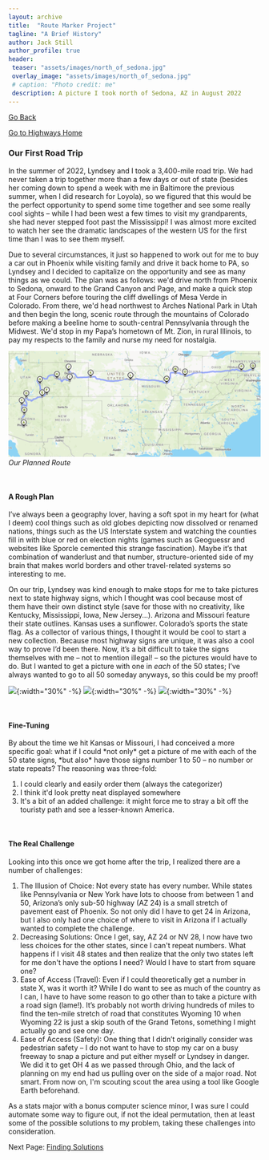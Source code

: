 ```yaml
---
layout: archive
title:  "Route Marker Project"
tagline: "A Brief History"
author: Jack Still
author_profile: true
header:
 teaser: "assets/images/north_of_sedona.jpg"
 overlay_image: "assets/images/north_of_sedona.jpg"
 # caption: "Photo credit: me"
 description: A picture I took north of Sedona, AZ in August 2022
---
```

<a href="javascript:window.history.back();">Go Back</a>

[Go to Highways Home](/petprojects/route_marker_project/)

<h3 class="archive__subtitle">Our First Road Trip</h3>
In the summer of 2022, Lyndsey and I took a 3,400-mile road trip. We had never taken a trip together more than a few days or out of state (besides her coming down to spend a week with me in Baltimore the previous summer, when I did research for Loyola), so we figured that this would be the perfect opportunity to spend some time together and see some really cool sights – while I had been west a few times to visit my grandparents, she had never stepped foot past the Mississippi! I was almost more excited to watch her see the dramatic landscapes of the western US for the first time than I was to see them myself.

Due to several circumstances, it just so happened to work out for me to buy a car out in Phoenix while visiting family and drive it back home to PA, so Lyndsey and I decided to capitalize on the opportunity and see as many things as we could. The plan was as follows: we'd drive north from Phoenix to Sedona, onward to the Grand Canyon and Page, and make a quick stop at Four Corners before touring the cliff dwellings of Mesa Verde in Colorado. From there, we'd head northwest to Arches National Park in Utah and then begin the long, scenic route through the mountains of Colorado before making a beeline home to south-central Pennsylvania through the Midwest. We'd stop in my Papa’s hometown of Mt. Zion, in rural Illinois, to pay my respects to the family and nurse my need for nostalgia.

![](/geography/route_marker_project/images/route_2022.png)
*Our Planned Route*

<br>
<h4 class="archive__subtitle">A Rough Plan</h4>
I’ve always been a geography lover, having a soft spot in my heart for (what I deem) cool things such as old globes depicting now dissolved or renamed nations, things such as the US Interstate system and watching the counties fill in with blue or red on election nights (games such as Geoguessr and websites like Sporcle cemented this strange fascination). Maybe it’s that combination of wanderlust and that number, structure-oriented side of my brain that makes world borders and other travel-related systems so interesting to me.

On our trip, Lyndsey was kind enough to make stops for me to take pictures next to state highway signs, which I thought was cool because most of them have their own distinct style (save for those with no creativity, like Kentucky, Mississippi, Iowa, New Jersey...). Arizona and Missouri feature their state outlines. Kansas uses a sunflower. Colorado’s sports the state flag. As a collector of various things, I thought it would be cool to start a new collection. Because most highway signs are unique, it was also a cool way to prove I’d been there. Now, it’s a bit difficult to take the signs themselves with me – not to mention illegal! – so the pictures would have to do. But I wanted to get a picture with one in *each* of the 50 states; I’ve always wanted to go to all 50 someday anyways, so this could be my proof! 

![](/geography/route_marker_project/images/hwy_pics/AZ_89A.jpg){:width="30%" -%}
![](/geography/route_marker_project/images/hwy_pics/CO_9.jpg){:width="30%" -%}
![](/geography/route_marker_project/images/hwy_pics/st_louis_array_arch.jpg){:width="30%" -%}

<br>
<h4 class="archive__subtitle">Fine-Tuning</h4>
By about the time we hit Kansas or Missouri, I had conceived a more specific goal: what if I could *not only* get a picture of me with each of the 50 state signs, *but also* have those signs number 1 to 50 – no number or state repeats? The reasoning was three-fold:

1. I could clearly and easily order them (always the categorizer)
1. I think it'd look pretty neat displayed somewhere
1. It's a bit of an added challenge: it might force me to stray a bit off the touristy path and see a lesser-known America.

<br>
<h4 class="archive__subtitle">The Real Challenge</h4>
Looking into this once we got home after the trip, I realized there are a number of challenges:

1. The Illusion of Choice: Not every state has every number. While states like Pennsylvania or New York have lots to choose from between 1 and 50, Arizona’s only sub-50 highway (AZ 24) is a small stretch of pavement east of Phoenix. So not only did I have to get 24 in Arizona, but I also only had one choice of where to visit in Arizona if I actually wanted to complete the challenge.
1. Decreasing Solutions: Once I get, say, AZ 24 or NV 28, I now have two less choices for the other states, since I can't repeat numbers. What happens if I visit 48 states and then realize that the only two states left for me don't have the options I need? Would I have to start from square one?
1. Ease of Access (Travel): Even if I could theoretically get a number in state X, was it worth it? While I do want to see as much of the country as I can, I have to have some reason to go other than to take a picture with a road sign (lame!). It’s probably not worth driving hundreds of miles to find the ten-mile stretch of road that constitutes Wyoming 10 when Wyoming 22 is just a skip south of the Grand Tetons, something I might actually go and see one day. 
1. Ease of Access (Safety): One thing that I didn’t originally consider was pedestrian safety – I do not want to have to stop my car on a busy freeway to snap a picture and put either myself or Lyndsey in danger. We did it to get OH 4 as we passed through Ohio, and the lack of planning on my end had us pulling over on the side of a major road. Not smart. From now on, I'm scouting scout the area using a tool like Google Earth beforehand.

As a stats major with a bonus computer science minor, I was sure I could automate some way to figure out, if not the ideal permutation, then at least some of the possible solutions to my problem, taking these challenges into consideration.

Next Page: [Finding Solutions](/geography/route_marker_project/finding_solutions)